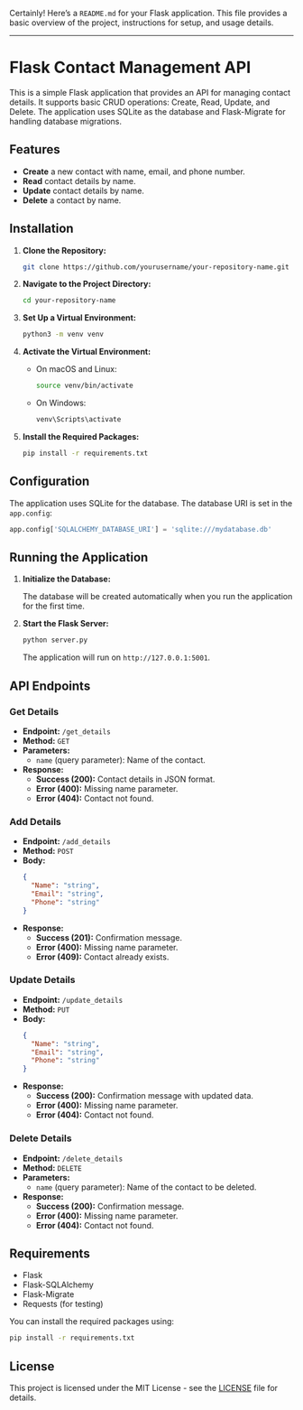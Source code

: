 Certainly! Here’s a `README.md` for your Flask application. This file provides a basic overview of the project, instructions for setup, and usage details. 

---

# Flask Contact Management API

This is a simple Flask application that provides an API for managing contact details. It supports basic CRUD operations: Create, Read, Update, and Delete. The application uses SQLite as the database and Flask-Migrate for handling database migrations.

## Features

- **Create** a new contact with name, email, and phone number.
- **Read** contact details by name.
- **Update** contact details by name.
- **Delete** a contact by name.

## Installation

1. **Clone the Repository:**

   ```bash
   git clone https://github.com/yourusername/your-repository-name.git
   ```

2. **Navigate to the Project Directory:**

   ```bash
   cd your-repository-name
   ```

3. **Set Up a Virtual Environment:**

   ```bash
   python3 -m venv venv
   ```

4. **Activate the Virtual Environment:**

   - On macOS and Linux:
     ```bash
     source venv/bin/activate
     ```

   - On Windows:
     ```bash
     venv\Scripts\activate
     ```

5. **Install the Required Packages:**

   ```bash
   pip install -r requirements.txt
   ```

## Configuration

The application uses SQLite for the database. The database URI is set in the `app.config`:

```python
app.config['SQLALCHEMY_DATABASE_URI'] = 'sqlite:///mydatabase.db'
```

## Running the Application

1. **Initialize the Database:**

   The database will be created automatically when you run the application for the first time.

2. **Start the Flask Server:**

   ```bash
   python server.py
   ```

   The application will run on `http://127.0.0.1:5001`.

## API Endpoints

### Get Details

- **Endpoint:** `/get_details`
- **Method:** `GET`
- **Parameters:**
  - `name` (query parameter): Name of the contact.
- **Response:**
  - **Success (200):** Contact details in JSON format.
  - **Error (400):** Missing name parameter.
  - **Error (404):** Contact not found.

### Add Details

- **Endpoint:** `/add_details`
- **Method:** `POST`
- **Body:**
  ```json
  {
    "Name": "string",
    "Email": "string",
    "Phone": "string"
  }
  ```
- **Response:**
  - **Success (201):** Confirmation message.
  - **Error (400):** Missing name parameter.
  - **Error (409):** Contact already exists.

### Update Details

- **Endpoint:** `/update_details`
- **Method:** `PUT`
- **Body:**
  ```json
  {
    "Name": "string",
    "Email": "string",
    "Phone": "string"
  }
  ```
- **Response:**
  - **Success (200):** Confirmation message with updated data.
  - **Error (400):** Missing name parameter.
  - **Error (404):** Contact not found.

### Delete Details

- **Endpoint:** `/delete_details`
- **Method:** `DELETE`
- **Parameters:**
  - `name` (query parameter): Name of the contact to be deleted.
- **Response:**
  - **Success (200):** Confirmation message.
  - **Error (400):** Missing name parameter.
  - **Error (404):** Contact not found.

## Requirements

- Flask
- Flask-SQLAlchemy
- Flask-Migrate
- Requests (for testing)

You can install the required packages using:

```bash
pip install -r requirements.txt
```

## License

This project is licensed under the MIT License - see the [LICENSE](LICENSE) file for details.

